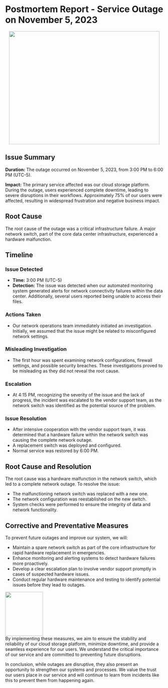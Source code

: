 # Postmortem Report - Service Outage on November 5, 2023

<p align="center"><a href="url"><img src="https://pbs.twimg.com/media/D71yyZAWkAAPRbb.jpg" width="480" height="360"></a></p>


## Issue Summary

**Duration:** The outage occurred on November 5, 2023, from 3:00 PM to 6:00 PM (UTC-5).

**Impact:** The primary service affected was our cloud storage platform. During the outage, users experienced complete downtime, leading to severe disruptions in their workflows. Approximately 75% of our users were affected, resulting in widespread frustration and negative business impact.

## Root Cause

The root cause of the outage was a critical infrastructure failure. A major network switch, part of the core data center infrastructure, experienced a hardware malfunction.

## Timeline

### Issue Detected

- **Time:** 3:00 PM (UTC-5)
- **Detection:** The issue was detected when our automated monitoring system generated alerts for network connectivity failures within the data center. Additionally, several users reported being unable to access their files.

### Actions Taken

- Our network operations team immediately initiated an investigation. Initially, we assumed that the issue might be related to misconfigured network settings.

### Misleading Investigation

- The first hour was spent examining network configurations, firewall settings, and possible security breaches. These investigations proved to be misleading as they did not reveal the root cause.

### Escalation

- At 4:15 PM, recognizing the severity of the issue and the lack of progress, the incident was escalated to the vendor support team, as the network switch was identified as the potential source of the problem.

### Issue Resolution

- After intensive cooperation with the vendor support team, it was determined that a hardware failure within the network switch was causing the complete network outage.
- A replacement switch was deployed and configured.
- Normal service was restored by 6:00 PM.

## Root Cause and Resolution

The root cause was a hardware malfunction in the network switch, which led to a complete network outage. To resolve the issue:

- The malfunctioning network switch was replaced with a new one.
- The network configuration was reestablished on the new switch.
- System checks were performed to ensure the integrity of data and network functionality.

## Corrective and Preventative Measures

To prevent future outages and improve our system, we will:

- Maintain a spare network switch as part of the core infrastructure for rapid hardware replacement in emergencies.
- Enhance monitoring and alerting systems to detect hardware failures more proactively.
- Develop a clear escalation plan to involve vendor support promptly in cases of suspected hardware issues.
- Conduct regular hardware maintenance and testing to identify potential issues before they lead to outages.

<a href="url">
    <img src="https://img.freepik.com/free-photo/curly-haired-girl-winter-yellow-sweater-dances-with-arms-spreading-air-enjoys-music-has-overjoyed-face-expression-poses-indoor_273609-32580.jpg?w=740&t=st=1699305240~exp=1699305840~hmac=3e54d23f6c74a9cdab7ef866baebf2a892dc7cb2fea510c537767d54948dfef7" width="120" height="140">
  </a>
<br>
By implementing these measures, we aim to ensure the stability and reliability of our cloud storage platform, minimize downtime, and provide a seamless experience for our users. We understand the critical importance of our service and are committed to preventing future disruptions.

In conclusion, while outages are disruptive, they also present an opportunity to strengthen our systems and processes. We value the trust our users place in our service and will continue to learn from incidents like this to prevent them from happening again.
